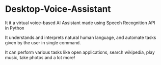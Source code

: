 # Desktop-Voice-Assistant
It it a virtual voice-based AI Assistant made using Speech Recognition API in Python

It understands and interprets natural human language, and automate tasks given by the user in single command.

It can perform various tasks like open applications, search wikipedia, play music, take photos and a lot more!
